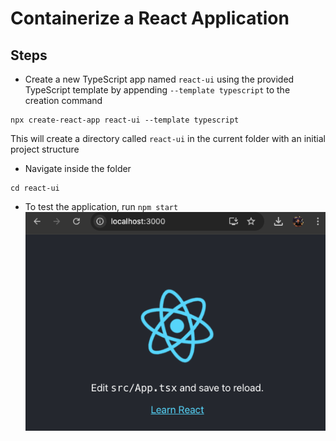 # Containerize a React Application
## Steps
- Create a new TypeScript app named `react-ui` using the provided TypeScript template by appending `--template typescript` to the creation command
```
npx create-react-app react-ui --template typescript
```
This will create a directory called `react-ui` in the current folder with an initial project structure
- Navigate inside the folder
```
cd react-ui
```
- To test the application, run `npm start`
![alt text](resources/image-1.png)